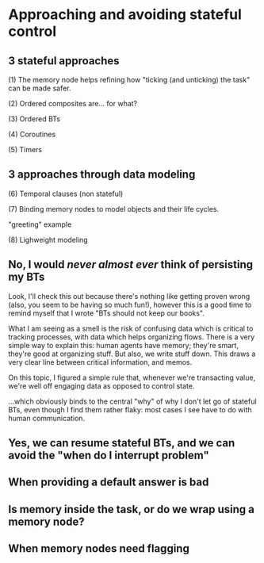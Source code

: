 # Approaching and avoiding stateful control

## 3 stateful approaches

(1) The memory node helps refining how "ticking (and unticking) the task" can be made safer.

(2) Ordered composites are... for what?

(3) Ordered BTs

(4) Coroutines

(5) Timers

## 3 approaches through data modeling

(6) Temporal clauses (non stateful)

(7) Binding memory nodes to model objects and their life cycles.

"greeting" example

(8) Lighweight modeling

## No, I would *never almost ever* think of persisting my BTs

Look, I'll check this out because there's nothing like getting proven wrong (also, you seem to be having so much fun!), however this is a good time to remind myself that I wrote "BTs should not keep our books".

What I am seeing as a smell is the risk of confusing data which is critical to tracking processes, with data which helps organizing flows. There is a very simple way to explain this: human agents have memory; they're smart, they're good at organizing stuff. But also, we write stuff down. This draws a very clear line between critical information, and memos.

On this topic, I figured a simple rule that, whenever we're transacting value, we're well off engaging data as opposed to control state.

...which obviously binds to the central "why" of why I don't let go of stateful BTs, even though I find them rather flaky: most cases I see have to do with human communication.

## Yes, we can resume stateful BTs, and we can avoid the "when do I interrupt problem"

## When providing a default answer is bad

## Is memory inside the task, or do we wrap using a memory node?

## When memory nodes need flagging
